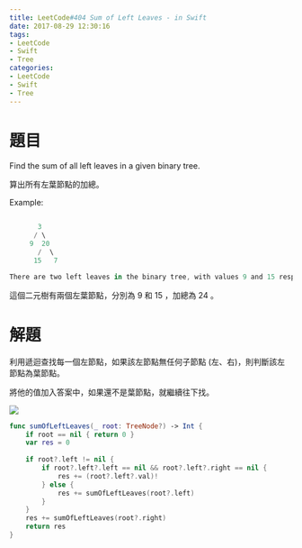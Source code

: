 ```yaml
---
title: LeetCode#404 Sum of Left Leaves - in Swift
date: 2017-08-29 12:30:16
tags:
- LeetCode
- Swift
- Tree
categories:
- LeetCode
- Swift
- Tree
---
```


# 題目
Find the sum of all left leaves in a given binary tree.
 
算出所有左葉節點的加總。

Example:
``` swift

       3
      / \
     9  20
       /  \
      15   7

There are two left leaves in the binary tree, with values 9 and 15 respectively. Return 24.
```

這個二元樹有兩個左葉節點，分別為 9 和 15 ，加總為 24 。


# 解題

利用遞迴查找每一個左節點，如果該左節點無任何子節點 (左、右)，則判斷該左節點為葉節點。

將他的值加入答案中，如果還不是葉節點，就繼續往下找。

![](leetcode-404/left_sum.gif)

``` swift
func sumOfLeftLeaves(_ root: TreeNode?) -> Int {
    if root == nil { return 0 }
    var res = 0
    
    if root?.left != nil {
        if root?.left?.left == nil && root?.left?.right == nil {
            res += (root?.left?.val)!
        } else {
            res += sumOfLeftLeaves(root?.left)
        }
    }
    res += sumOfLeftLeaves(root?.right)
    return res
}
```